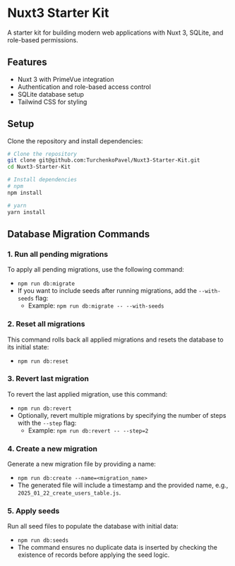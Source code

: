 # Nuxt3 Starter Kit

A starter kit for building modern web applications with Nuxt 3, SQLite, and role-based permissions.

## Features
- Nuxt 3 with PrimeVue integration
- Authentication and role-based access control
- SQLite database setup
- Tailwind CSS for styling

## Setup
Clone the repository and install dependencies:

```bash
# Clone the repository
git clone git@github.com:TurchenkoPavel/Nuxt3-Starter-Kit.git
cd Nuxt3-Starter-Kit

# Install dependencies
# npm
npm install

# yarn
yarn install
```
## Database Migration Commands

### 1. Run all pending migrations
To apply all pending migrations, use the following command:
- `npm run db:migrate`
- If you want to include seeds after running migrations, add the `--with-seeds` flag:
  - Example: `npm run db:migrate -- --with-seeds`

### 2. Reset all migrations
This command rolls back all applied migrations and resets the database to its initial state:
- `npm run db:reset`

### 3. Revert last migration
To revert the last applied migration, use this command:
- `npm run db:revert`
- Optionally, revert multiple migrations by specifying the number of steps with the `--step` flag:
  - Example: `npm run db:revert -- --step=2`

### 4. Create a new migration
Generate a new migration file by providing a name:
- `npm run db:create --name=<migration_name>`
- The generated file will include a timestamp and the provided name, e.g., `2025_01_22_create_users_table.js`.

### 5. Apply seeds
Run all seed files to populate the database with initial data:
- `npm run db:seeds`
- The command ensures no duplicate data is inserted by checking the existence of records before applying the seed logic.


